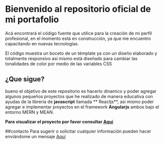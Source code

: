 # Bienvenido al repositorio oficial de mi portafolio

Acá encontrará el código fuente que utilice para la creación de mi perfil profesional, en el momento está en construcción, ya que me encuentro capacitando en  nuevas tecnologías.

El código muestra un boceto de un témplate ya con un diseño elaborado y totalmente responsivo así mismo está diseñado para cambiar las tonalidades de color por medio de las variables CSS

## ¿Que sigue?
bueno el objetivo de este repositorio es hacerlo dinamico y poder agregar algunos pequeños proyectos que he realizado de manera educativa con ayudas de la libreria de **javascript** llamada ** Reactjs**, asi mismo poder agregar e implementar proyectos en el framework **Angularjs** ambos bajo el entorno MERN y MEAN.

**Para visualizar el proyecto por favor consultar [Aquí](http://portafolio-joalvarado2.netlify.app/ "Aquí")**

##contacto
Para sugerir o solicitar cualquier información pueden hacer enviándome un mensaje  [Aquí](http://api.whatsapp.com/send?phone=3504677423 "Aquí")
